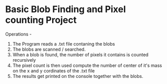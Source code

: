 # Basic Blob Finding and Pixel counting Project

Operations - 
1. The Program reads a .txt file contaning the blobs
2. The blobs are scanned / searched.
3. When a blob is found, the number of pixels it contains is counted recursively
4. The pixel count is then used compute the number of center of it's mass on the x and y cordinates of the .txt file
5. The results get printed on the console together with the blobs.

